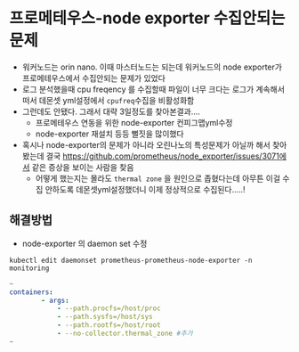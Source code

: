 # 프로메테우스-node exporter 수집안되는문제
- 워커노드는 orin nano. 이때 마스터노드는 되는데 워커노드의 node exporter가 프로메테우스에서 수집안되는 문제가 있었다
- 로그 분석했을때 cpu freqency 를 수집할때 파일이 너무 크다는 로그가 계속해서 떠서 데몬셋 yml설정에서 `cpufreq`수집을 비활성화함
- 그런데도 안됐다. 그래서 대략 3일정도를 찾아본결과….
    - 프로메테우스 연동을 위한 node-exporter 컨피그맵yml수정
    - node-exporter 재설치 등등 뻘짓을 많이했다
- 혹시나 node-exporter의 문제가 아니라 오린나노의 특성문제가 아닐까 해서 찾아봤는데 결국 https://github.com/prometheus/node_exporter/issues/3071에서 같은 증상을 보이는 사람을 찾음
    - 어떻게 했는지는 몰라도 `thermal zone` 을 원인으로 좁혔다는데 아무튼 이걸 수집 안하도록 데몬셋yml설정했더니 이제 정상적으로 수집된다…..!
 
## 해결방법
- node-exporter 의 daemon set 수정

`kubectl edit daemonset prometheus-prometheus-node-exporter -n monitoring`

```yaml
~
containers:
        - args:
            - --path.procfs=/host/proc
            - --path.sysfs=/host/sys
            - --path.rootfs=/host/root
            - --no-collector.thermal_zone #추가
~
```

